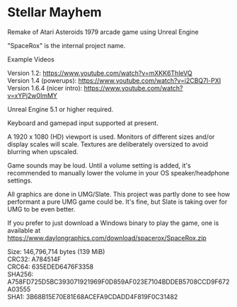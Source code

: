 # Stellar Mayhem
Remake of Atari Asteroids 1979 arcade game using Unreal Engine

"SpaceRox" is the internal project name.

Example Videos

Version 1.2: https://www.youtube.com/watch?v=mXKK6ThleVQ  
Version 1.4 (powerups): https://www.youtube.com/watch?v=i2CBQ7l-PXI  
Version 1.6.4 (nicer intro): https://www.youtube.com/watch?v=xYPj2w0ImMY


Unreal Engine 5.1 or higher required.

Keyboard and gamepad input supported at present.

A 1920 x 1080 (HD) viewport is used. Monitors of different sizes and/or display scales will scale. Textures are deliberately oversized to avoid blurring when upscaled.

Game sounds may be loud. Until a volume setting is added, it's recommended to manually lower the volume in your OS speaker/headphone settings.

All graphics are done in UMG/Slate. This project was partly done to see how performant a pure UMG game could be. It's fine, but Slate is taking over for UMG to be even better.

If you prefer to just download a Windows binary to play the game, one is available at https://www.daylongraphics.com/download/spacerox/SpaceRox.zip

Size: 146,796,714 bytes (139 MiB)  
CRC32: A784514F  
CRC64: 635EDED6476F3358  
SHA256: A758FD725D5BC393071921969F0D859AF023E7104BDDEB5708CCD9F672A03555  
SHA1: 3B68B15E70E81E68ACEFA9CDADD4F819F0C31482
